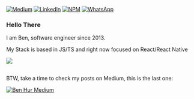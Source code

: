 [![Medium](https://img.shields.io/badge/Medium-12100E?style=for-the-badge&logo=medium&logoColor=white)](https://medium.com/@benhur-martins) [![LinkedIn](https://img.shields.io/badge/linkedin-%230077B5.svg?style=for-the-badge&logo=linkedin&logoColor=white)](https://www.linkedin.com/in/ben-hur-martins-carvalho-595481104/) [![NPM](https://img.shields.io/badge/NPM-%23000000.svg?style=for-the-badge&logo=npm&logoColor=white)](https://www.npmjs.com/~benhur.martins) [![WhatsApp](https://img.shields.io/badge/WhatsApp-25D366?style=for-the-badge&logo=whatsapp&logoColor=white)](https://api.whatsapp.com/send?phone=14374417226)
<!-- https://github.com/Ileriayo/markdown-badges#markdown-badges-->


### Hello There

I am Ben, software engineer since 2013.

My Stack is based in JS/TS and right now focused on React/React Native

<p align="left">
    <img src="https://skillicons.dev/icons?i=ts,js,react,redux,nodejs,postgres,nextjs,jest,graphql,styledcomponents,firebase,github" />
</p>
<!-- https://github.com/tandpfun/skill-icons -->

##

BTW, take a time to check my posts on Medium, this is the last one:

[![Ben Hur Medium](https://github-readme-medium-recent-article.vercel.app/medium/@benhur-martins/0)](https://medium.com/@benhur-martins)
